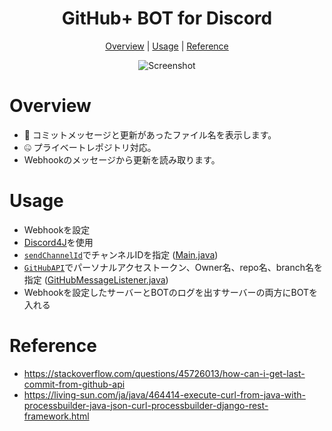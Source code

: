 <h1 align="center">GitHub+ BOT for Discord</h1>

<p align="center">
  <a href="#Overview">Overview</a> |
  <a href="#Usage">Usage</a> |
  <a href="#Reference">Reference</a>
</p>

<p align="center">
  <img alt="Screenshot" src="https://raw.githubusercontent.com/shopipi/GitHubPlus/main/GitHubPlus_Screenshot.png">
</p>

# Overview
- 💬 コミットメッセージと更新があったファイル名を表示します。
- 🤐 プライベートレポジトリ対応。
- Webhookのメッセージから更新を読み取ります。

# Usage
- Webhookを設定
- [Discord4J](https://www.javadoc.io/doc/com.discord4j/Discord4J/2.10.1/index.html)を使用
- [`sendChannelId`](https://github.com/shopipi/GitHubPlus/blob/main/src/com.github.shopipi.githubplus/Main.java#L17)でチャンネルIDを指定 ([Main.java](https://github.com/shopipi/GitHubPlus/blob/main/src/com.github.shopipi.githubplus/Main.java))
- [`GitHubAPI`](https://github.com/shopipi/GitHubPlus/blob/main/src/com.github.shopipi.githubplus/GitHubMessageListener.java#L68)でパーソナルアクセストークン、Owner名、repo名、branch名を指定 ([GitHubMessageListener.java](https://github.com/shopipi/GitHubPlus/blob/main/src/com.github.shopipi.githubplus/GitHubMessageListener.java))
- Webhookを設定したサーバーとBOTのログを出すサーバーの両方にBOTを入れる

# Reference
- https://stackoverflow.com/questions/45726013/how-can-i-get-last-commit-from-github-api
- https://living-sun.com/ja/java/464414-execute-curl-from-java-with-processbuilder-java-json-curl-processbuilder-django-rest-framework.html
